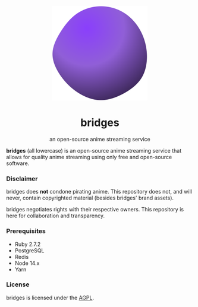 <div align="center">
  <img src="https://github.com/bridges-anime/bridges/raw/master/app/assets/images/logo.svg" alt="bridges logo" width="256px" />

  <h1>bridges</h1>

  <p>an open-source anime streaming service</p>
</div>

**bridges** (all lowercase) is an open-source anime streaming service that allows for quality anime streaming using only free and open-source software.

### Disclaimer

bridges does **not** condone pirating anime. This repository does not, and will never, contain copyrighted material (besides bridges' brand assets).

bridges negotiates rights with their respective owners. This repository is here for collaboration and transparency.

### Prerequisites

- Ruby 2.7.2
- PostgreSQL
- Redis
- Node 14.x
- Yarn

### License

bridges is licensed under the [AGPL](LICENSE).